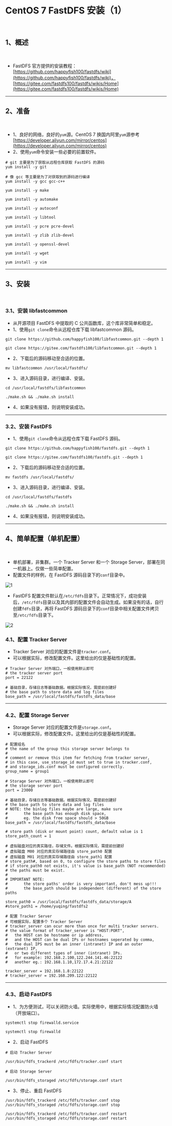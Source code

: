 # CentOS 7 FastDFS 安装（1）

<br/>

## 1、概述

<br/>

- FastDFS 官方提供的安装教程：[https://github.com/happyfish100/fastdfs/wiki](https://github.com/happyfish100/fastdfs/wiki)，[https://gitee.com/fastdfs100/fastdfs/wikis/Home](https://gitee.com/fastdfs100/fastdfs/wikis/Home)

---

## 2、准备

<br/>

- 1、良好的网络，良好的`yum`源。CentOS 7 换国内阿里`yum`源参考 [https://developer.aliyun.com/mirror/centos](https://developer.aliyun.com/mirror/centos)
- 2、使用`yum`命令安装一些必要的前置软件。



```shell
# git 主要是为了获取从远程仓库获取 FastDFS 的源码
yum install -y git

# 像 gcc 等主要是为了对获取到的源码进行编译
yum install -y gcc gcc-c++ 

yum install -y make 

yum install -y automake 

yum install -y autoconf 

yum install -y libtool 

yum install -y pcre pcre-devel 

yum install -y zlib zlib-devel 

yum install -y openssl-devel 

yum install -y wget 

yum install -y vim
```



---

## 3、安装

<br/>

### 3.1、安装  libfastcommon

- 从开源项目 FastDFS 中提取的 C 公共函数库，这个库非常简单和稳定。
- 1、使用`git clone`命令从远程仓库下载 libfastcommon 源码。



```shell
git clone https://github.com/happyfish100/libfastcommon.git --depth 1

git clone https://gitee.com/fastdfs100/libfastcommon.git --depth 1
```



- 2、下载后的源码移动至合适的位置。



```shell
mv libfastcommon /usr/local/fastdfs/
```



- 3、进入源码目录，进行编译、安装。



```shell
cd /usr/local/fastdfs/libfastcommon

./make.sh && ./make.sh install
```



- 4、如果没有报错，则说明安装成功。

---

### 3.2、安装 FastDFS

- 1、使用`git clone`命令从远程仓库下载 FastDFS 源码。



```shell
git clone https://github.com/happyfish100/fastdfs.git --depth 1

git clone https://gitee.com/fastdfs100/fastdfs.git --depth 1
```



- 2、下载后的源码移动至合适的位置。



```shell
mv fastdfs /usr/local/fastdfs/
```



- 3、进入源码目录，进行编译、安装。



```shell
cd /usr/local/fastdfs/fastdfs

./make.sh && ./make.sh install
```



- 4、如果没有报错，则说明安装成功。

---

## 4、简单配置（单机配置）

<br/>

- 单机部署，非集群。一个 Tracker Server 和一个 Storage Server，部署在同一机器上。仅做一些简单配置。
- 配置文件的样例，在 FastDFS 源码目录下的`conf`目录中。



![1](ba5fc48b-215d-4045-81b9-a60fe64249e3/1.jpg)



- FastDFS 配置文件默认在`/etc/fdfs`目录下。正常情况下，成功安装后，`/etc/fdfs`目录以及其内部的配置文件会自动生成。如果没有的话，自行创建`fdfs`目录，再将 FastDFS 源码目录下的`conf`目录中相关配置文件拷贝至`/etc/fdfs`目录下。



![2](ba5fc48b-215d-4045-81b9-a60fe64249e3/2.jpg)



### 4.1、配置 Tracker Server

- Tracker Server 对应的配置文件是`tracker.conf`。
- 可以根据实际，修改配置文件。这里给出的仅是基础性的配置。



```shell
# Tracker Server 对外端口，一般使用默认即可
# the tracker server port
port = 22122

# 基础目录，存储日志等基础数据。根据实际情况，需提前创建好
# the base path to store data and log files
base_path = /usr/local/fastdfs/fastdfs_data/base
```



---

### 4.2、配置 Storage Server

- Storage Server 对应的配置文件是`storage.conf`。
- 可以根据实际，修改配置文件。这里给出的仅是基础性的配置。



```shell
# 配置组名
# the name of the group this storage server belongs to
#
# comment or remove this item for fetching from tracker server,
# in this case, use_storage_id must set to true in tracker.conf,
# and storage_ids.conf must be configured correctly.
group_name = group1

# Storage Server 对外端口，一般使用默认即可
# the storage server port
port = 23000

# 基础目录，存储日志等基础数据。根据实际情况，需提前创建好
# the base path to store data and log files
# NOTE: the binlog files maybe are large, make sure
#       the base path has enough disk space,
#       eg. the disk free space should > 50GB
base_path = /usr/local/fastdfs/fastdfs_data/base

# store path (disk or mount point) count, default value is 1
store_path_count = 1

# 虚拟磁盘对应的真实路径，存储文件。根据实际情况，需提前创建好
# 虚拟磁盘 M00 对应的真实存储路径由 store_path0 配置
# 虚拟磁盘 M01 对应的真实存储路径由 store_path1 配置
# store_path#, based on 0, to configure the store paths to store files
# if store_path0 not exists, it's value is base_path (NOT recommended)
# the paths must be exist.
#
# IMPORTANT NOTE:
#       the store paths' order is very important, don't mess up!!!
#       the base_path should be independent (different) of the store paths

store_path0 = /usr/local/fastdfs/fastdfs_data/storage/A
#store_path1 = /home/yuqing/fastdfs2

# 配置 Tracker Server
# 可根据实际，配置多个 Tracker Server
# tracker_server can ocur more than once for multi tracker servers.
# the value format of tracker_server is "HOST:PORT",
#   the HOST can be hostname or ip address,
#   and the HOST can be dual IPs or hostnames seperated by comma,
#   the dual IPS must be an inner (intranet) IP and an outer (extranet) IP,
#   or two different types of inner (intranet) IPs.
#   for example: 192.168.2.100,122.244.141.46:22122
#   another eg.: 192.168.1.10,172.17.4.21:22122

tracker_server = 192.168.1.8:22122
# tracker_server = 192.168.209.122:22122
```



---

### 4.3、启动 FastDFS

- 1、为方便测试，可以关闭防火墙。实际使用中，根据实际情况配置防火墙（开放端口）。



```shell
systemctl stop firewalld.service

systemctl stop firewalld
```



- 2、启动 FastDFS



```shell
# 启动 Tracker Server

/usr/bin/fdfs_trackerd /etc/fdfs/tracker.conf start

# 启动 Storage Server

/usr/bin/fdfs_storaged /etc/fdfs/storage.conf start
```



- 3、停止、重启 FastDFS



```shell
/usr/bin/fdfs_trackerd /etc/fdfs/tracker.conf stop
/usr/bin/fdfs_storaged /etc/fdfs/storage.conf stop

/usr/bin/fdfs_trackerd /etc/fdfs/tracker.conf restart
/usr/bin/fdfs_storaged /etc/fdfs/storage.conf restart
```







